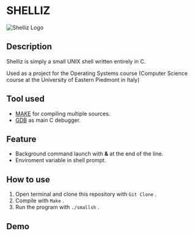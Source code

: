# SHELLIZ

![Shelliz Logo](/Esame%202021/Progetto%20Shell/shelliz/logo.png)

## Description

Shelliz is simply a small UNIX shell written entirely in C.

Used as a project for the Operating Systems course (Computer Science course at the University of Eastern Piedmont in Italy)

## Tool used

- [MAKE](https://www.gnu.org/software/make/) for compiling multiple sources.
- [GDB](https://www.gnu.org/software/gdb/) as main C debugger.

## Feature

- Background command launch with **&** at the end of the line.
- Enviroment variable in shell prompt.

## How to use

1. Open terminal and clone this repository with ```Git Clone``` .
2. Compile with ```Make``` .
3. Run the program with ```./smallsh``` .

## Demo
